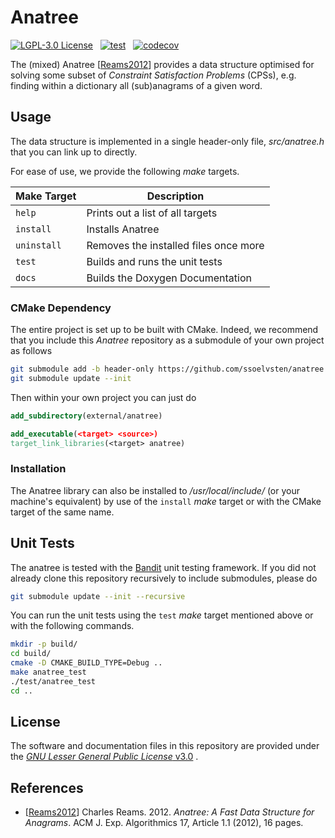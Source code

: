 # Anatree

[![LGPL-3.0 License](https://img.shields.io/badge/license-LGPL%203.0-blue.svg)](COPYING.LESSER.md)
&nbsp;
[![test](https://github.com/SSoelvsten/anatree/actions/workflows/test.yml/badge.svg)](https://github.com/SSoelvsten/anatree/actions/workflows/test.yml)
&nbsp;
[![codecov](https://codecov.io/gh/SSoelvsten/anatree/branch/main/graph/badge.svg?token=j4JA35K7Ec)](https://codecov.io/gh/SSoelvsten/anatree)

The (mixed) Anatree [[Reams2012](#references)] provides a data structure
optimised for solving some subset of *Constraint Satisfaction Problems* (CPSs),
e.g. finding within a dictionary all (sub)anagrams of a given word.

## Usage

The data structure is implemented in a single header-only file, *src/anatree.h*
that you can link up to directly.

For ease of use, we provide the following *make* targets.

| Make Target | Description                           |
|-------------|---------------------------------------|
| `help`      | Prints out a list of all targets      |
| `install`   | Installs Anatree                      |
| `uninstall` | Removes the installed files once more |
| `test`      | Builds and runs the unit tests        |
| `docs`      | Builds the Doxygen Documentation      |

### CMake Dependency

The entire project is set up to be built with CMake. Indeed, we recommend that
you include this *Anatree* repository as a submodule of your own project as
follows

```bash
git submodule add -b header-only https://github.com/ssoelvsten/anatree external/anatree
git submodule update --init
```

Then within your own project you can just do

```cmake
add_subdirectory(external/anatree)

add_executable(<target> <source>)
target_link_libraries(<target> anatree)
```

### Installation

The Anatree library can also be installed to */usr/local/include/* (or your
machine's equivalent) by use of the `install` *make* target or with the CMake
target of the same name.

## Unit Tests

The anatree is tested with the [Bandit](https://github.com/banditcpp/bandit)
unit testing framework. If you did not already clone this repository recursively
to include submodules, please do

```bash
git submodule update --init --recursive
```

You can run the unit tests using the `test` *make* target mentioned above or
with the following commands.

```bash
mkdir -p build/
cd build/
cmake -D CMAKE_BUILD_TYPE=Debug ..
make anatree_test
./test/anatree_test
cd ..
```

## License

The software and documentation files in this repository are provided under the
[*GNU Lesser General Public License* v3.0](/LICENSE.md) .

## References

- [[Reams2012](https://doi.org/10.1145/2133803.2133804)]
  Charles Reams. 2012. *Anatree: A Fast Data Structure for Anagrams*. ACM J.
  Exp. Algorithmics 17, Article 1.1 (2012), 16 pages.
  
